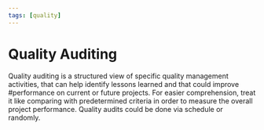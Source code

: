 ```yaml
---
tags: [quality]
---
```


# Quality Auditing

Quality auditing is a structured view of specific quality management activities,
that can help identify lessons learned and that could improve #performance on
current or future projects. For easier comprehension, treat it like comparing
with predetermined criteria in order to measure the overall project performance.
Quality audits could be done via schedule or randomly.
